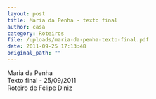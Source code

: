 ```yaml
---
layout: post
title: Maria da Penha - texto final
author: casa
category: Roteiros
file: /uploads/maria-da-penha-texto-final.pdf
date: 2011-09-25 17:13:48
original_path: ""
---
```

Maria da Penha\
Texto final - 25/09/2011\
Roteiro de Felipe Diniz